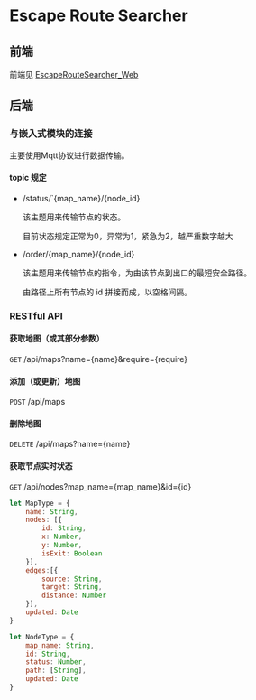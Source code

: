 # Escape Route Searcher

## 前端
前端见 [EscapeRouteSearcher_Web](https://github.com/RainbowYang/EscapeRouteSearcher_Web)

## 后端

### 与嵌入式模块的连接

主要使用Mqtt协议进行数据传输。

#### topic 规定
+ /status/`{map_name}/{node_id}

    该主题用来传输节点的状态。
    
    目前状态规定正常为0，异常为1，紧急为2，越严重数字越大


+ /order/{map_name}/{node_id}

    该主题用来传输节点的指令，为由该节点到出口的最短安全路径。
    
    由路径上所有节点的 id 拼接而成，以空格间隔。

### RESTful API

#### 获取地图（或其部分参数）
`GET` /api/maps?name={name}&require={require}

#### 添加（或更新）地图
`POST` /api/maps

#### 删除地图
`DELETE`  /api/maps?name={name}

#### 获取节点实时状态

`GET` /api/nodes?map_name={map_name}&id={id}

```js
let MapType = {
    name: String,
    nodes: [{
        id: String,
        x: Number,
        y: Number,
        isExit: Boolean
    }],
    edges:[{
        source: String,
    	target: String,
    	distance: Number	
    }],
    updated: Date
}
```

```js
let NodeType = {
	map_name: String,
    id: String,
    status: Number,
    path: [String],
    updated: Date
}
```

